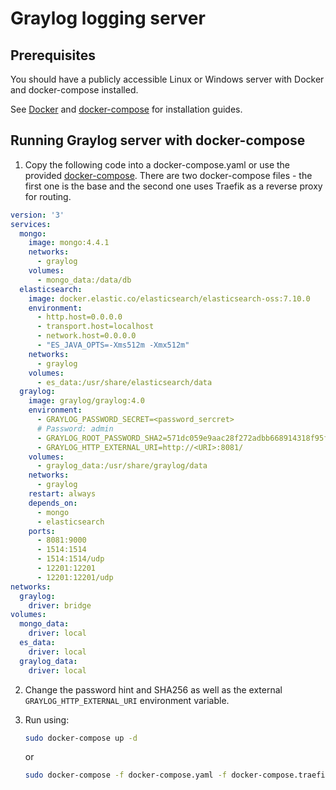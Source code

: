 # Graylog logging server

## Prerequisites

You should have a publicly accessible Linux or Windows server with Docker and docker-compose installed.

See [Docker](https://docs.docker.com/engine/install/) and [docker-compose](https://docs.docker.com/compose/install/)
for installation guides.

## Running Graylog server with docker-compose

1. Copy the following code into a docker-compose.yaml or use the provided [docker-compose](docker-compose.yaml). There
   are two docker-compose files - the first one is the base and the second one uses Traefik as a reverse proxy for
   routing.

```yaml
version: '3'
services:
  mongo:
    image: mongo:4.4.1
    networks:
      - graylog
    volumes:
      - mongo_data:/data/db
  elasticsearch:
    image: docker.elastic.co/elasticsearch/elasticsearch-oss:7.10.0
    environment:
      - http.host=0.0.0.0
      - transport.host=localhost
      - network.host=0.0.0.0
      - "ES_JAVA_OPTS=-Xms512m -Xmx512m"
    networks:
      - graylog
    volumes:
      - es_data:/usr/share/elasticsearch/data
  graylog:
    image: graylog/graylog:4.0
    environment:
      - GRAYLOG_PASSWORD_SECRET=<password_sercret>
      # Password: admin
      - GRAYLOG_ROOT_PASSWORD_SHA2=571dc059e9aac28f272adbb668914318f95f2a2e98cae34d807f54710f6da8dd
      - GRAYLOG_HTTP_EXTERNAL_URI=http://<URI>:8081/
    volumes:
      - graylog_data:/usr/share/graylog/data
    networks:
      - graylog
    restart: always
    depends_on:
      - mongo
      - elasticsearch
    ports:
      - 8081:9000
      - 1514:1514
      - 1514:1514/udp
      - 12201:12201
      - 12201:12201/udp
networks:
  graylog:
    driver: bridge
volumes:
  mongo_data:
    driver: local
  es_data:
    driver: local
  graylog_data:
    driver: local
```

2. Change the password hint and SHA256 as well as the external `GRAYLOG_HTTP_EXTERNAL_URI` environment variable.

3. Run using:

   ```bash
   sudo docker-compose up -d
   ```

   or

   ```bash
   sudo docker-compose -f docker-compose.yaml -f docker-compose.traefik.yaml up -d
   ```